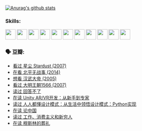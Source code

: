 
[![Anurag's github stats](https://github-readme-stats.vercel.app/api?username=w940853815)](https://github.com/anuraghazra/github-readme-stats)

### Skills:

<code><img height="32" src="https://cdn.jsdelivr.net/npm/simple-icons@v5/icons/python.svg"></code>
<code><img height="32" src="https://cdn.jsdelivr.net/npm/simple-icons@v5/icons/javascript.svg"></code>
<code><img height="32" src="https://cdn.jsdelivr.net/npm/simple-icons@v5/icons/django.svg"></code>
<code><img height="32" src="https://cdn.jsdelivr.net/npm/simple-icons@v5/icons/flask.svg"></code>
<code><img height="32" src="https://cdn.jsdelivr.net/npm/simple-icons@v5/icons/vuetify.svg"></code>
<code><img height="32" src="https://cdn.jsdelivr.net/npm/simple-icons@v5/icons/git.svg"></code>
<code><img height="32" src="https://cdn.jsdelivr.net/npm/simple-icons@v5/icons/docker.svg"></code>
<code><img height="32" src="https://cdn.jsdelivr.net/npm/simple-icons@v5/icons/postgresql.svg"></code>
<code><img height="32" src="https://cdn.jsdelivr.net/npm/simple-icons@v5/icons/elasticsearch.svg"></code>
<code><img height="32" src="https://cdn.jsdelivr.net/npm/simple-icons@v5/icons/macos.svg"></code>
<code><img height="32" src="https://cdn.jsdelivr.net/npm/simple-icons@v5/icons/linux.svg"></code>

### 🗣 豆瓣:

<!-- DOUBAN-ACTIVITIES:START -->
- [看过 星尘 Stardust‎ (2007)](https://www.douban.com/people/136069238/status/3822692117/?_i=49146765)
- [在看 北平无战事‎ (2014)](https://www.douban.com/people/136069238/status/3821449886/?_i=49146765)
- [想看 汉武大帝‎ (2005)](https://www.douban.com/people/136069238/status/3821405621/?_i=49146765)
- [看过 大明王朝1566‎ (2007)](https://www.douban.com/people/136069238/status/3821396719/?_i=49146765)
- [读过 回答不了](https://www.douban.com/people/136069238/status/3812155932/?_i=49146765)
- [在读 Unity AR/VR开发：从新手到专家](https://www.douban.com/people/136069238/status/3810864648/?_i=49146765)
- [读过 人人都懂设计模式：从生活中领悟设计模式：Python实现](https://www.douban.com/people/136069238/status/3806334005/?_i=49146765)
- [在读 论中国](https://www.douban.com/people/136069238/status/3805671678/?_i=49146765)
- [读过 工作、消费主义和新穷人](https://www.douban.com/people/136069238/status/3803834644/?_i=49146765)
- [在读 穆斯林的葬礼](https://www.douban.com/people/136069238/status/3802824932/?_i=49146765)
<!-- DOUBAN-ACTIVITIES:END -->
<!--
**w940853815/w940853815** is a ✨ _special_ ✨ repository because its `README.md` (this file) appears on your GitHub profile.

Here are some ideas to get you started:

- 🔭 I’m currently working on ...
- 🌱 I’m currently learning ...
- 👯 I’m looking to collaborate on ...
- 🤔 I’m looking for help with ...
- 💬 Ask me about ...
- 📫 How to reach me: ...
- 😄 Pronouns: ...
- ⚡ Fun fact: ...
-->
